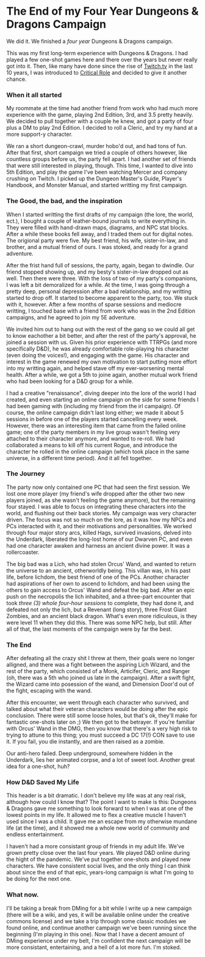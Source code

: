 # The End of my Four Year Dungeons & Dragons Campaign

We did it. We finished a _four year_ Dungeons & Dragons campaign. 

This was my first long-term experience with Dungeons & Dragons. I had played a few one-shot games here and there over the years but never really got into it. Then, like many have done since the rise of [Twitch.tv](https://twitch.tv) in the last 10 years, I was introduced to [Critical Role](https://critrole.com/) and decided to give it another chance. 

### When it all started
My roommate at the time had another friend from work who had much more experience with the game, playing 2nd Edition, 3rd, and 3.5 pretty heavily. We decided to pull together with a couple he knew, and got a party of four plus a DM to play 2nd Edition. I decided to roll a Cleric, and try my hand at a more support-y character. 

We ran a short dungeon-crawl, murder hobo'd out, and had tons of fun. After that first, short campaign we tried a couple of others however, like countless groups before us, the party fell apart. I had another set of friends that were still interested in playing, though. This time, I wanted to dive into 5th Edition, and play the game I've been watching Mercer and company crushing on Twitch. I picked up the Dungeon Master's Guide, Player's Handbook, and Monster Manual, and started writting my first campaign. 

### The Good, the bad, and the inspiration
When I started writting the first drafts of my campaign (the lore, the world, ect.), I bought a couple of leather-bound journals to write everything in. They were filled with hand-drawn maps, diagrams, and NPC stat blocks. After a while these books fell away, and I traded them out for digital notes. The origional party were five. My best friend, his wife, sister-in-law, and brother, and a mutual friend of ours. I was stoked, and ready for a grand adventure.

After the frist hand full of sessions, the party, again, began to dwindle. Our friend stopped showing up, and my besty's sister-in-law dropped out as well. Then there were three. With the loss of two of my party's companions, I was left a bit demoralized for a while. At the time, I was going through a pretty deep, personal depression after a bad relationship, and my writting started to drop off. It started to become apparent to the party, too. We stuck with it, however. After a few months of sparse sessions and mediocre writting, I touched base with a friend from work who was in the 2nd Edition campaigns, and he agreed to join my 5E adventure. 

We invited him out to hang out with the rest of the gang so we could all get to know eachother a bit better, and after the rest of the party's approval, he joined a session with us. Given his prior experience with TTRPGs (and more specifically D&D), he was already comfortable role-playing his character (even doing the voices!), and engaging with the game. His character and interest in the game renewed my own motivation to start putting more effort into my writting again, and helped stave off my ever-worsening mental health. After a while, we got a 5th to joine again, another mutual work friend who had been looking for a D&D group for a while.

I had a creative "renaissance", diving deeper into the lore of the world I had created, and even starting an online campaign on the side for some friends I had been gaming with (including my friend from the irl campaign). Of course, the online campaign didn't last long either; we made it about 5 sessions in before one of the players started cancelling every week. However, there was an interesting item that came from the failed online game; one of the party members in my live group wasn't feeling very attached to their character anymore, and wanted to re-roll. We had collaborated a means to kill off his current Rogue, and introduce the character he rolled in the online campaign (which took place in the same universe, in a different time period). And it all fell together.

### The Journey
The party now only contained one PC that had seen the first session. We lost one more player (my friend's wife dropped after the other two new players joined, as she wasn't feeling the game anymore), but the remaining four stayed. I was able to focus on integrating these characters into the world, and flushing out their back stories. My campaign was very character driven. The focus was not so much on the lore, as it was how my NPCs and PCs interacted with it, and their motivations and personalities. We worked through four major story arcs, killed Hags, survived invasions, delved into the Underdark, liberated the long-lost home of our Dwarven PC, and even had one character awaken and harness an ancient divine power. It was a rollercoaster. 

The big bad was a Lich, who had stolen Orcus' Wand, and wanted to return the universe to an ancient, otherworldly being. This villan was, in his past life, before lichdom, the best friend of one of the PCs. Another character had aspirations of her own to ascend to lichdom, and had been using the others to gain access to Orcus' Wand and defeat the big bad. After an epic push on the necropolis the lich inhabited, and a three-part encounter that took _three (3) whole four-hour sessions_ to complete, they had done it, and defeated not only the lich, but a Revenant (long story), three Frost Giant Zombies, and an ancient black dragon. What's even more ridiculous, is they were level 11 when they did this. There was some NPC help, but still. After all of that, the last moments of the campaign were by far the best. 

### The End
After defeating all the crazy shit I threw at them, their goals were no longer alligned, and there was a fight between the aspiring Lich Wizard, and the rest of the party, which consisted of a Monk, Articifer, Cleric, and Ranger (oh, there was a 5th who joined us late in the campaign). After a swift fight, the Wizard came into posession of the wand, and Dimension Door'd out of the fight, escaping with the wand. 

After this encounter, we went through each character who survived, and talked about what their veteran characters would be doing after the epic conclusion. There were still some loose holes, but that's ok, they'll make for fantastic one-shots later on ;) We then got to the betrayer. If you're familiar with Orcus' Wand in the DMG, then you know that there's a very high risk to trying to attune to this thing; you must succeed a DC 17(!) CON save to use it. If you fail, you die instantly, and are then raised as a zombie.

Our anti-hero failed. Deep underground, somewhere hidden in the Underdark, lies her animated corpse, and a lot of sweet loot. Another great idea for a one-shot, huh? 

### How D&D Saved My Life
This header is a bit dramatic. I don't believe my life was at any real risk, although how could I know that? The point I want to make is this: Dungeons & Dragons gave me something to look forward to when I was at one of the lowest points in my life. It allowed me to flex a creative muscle I haven't used since I was a child. It gave me an escape from my otherwise mundane life (at the time), and it showed me a whole new world of community and endless entertainment. 

I haven't had a more consistant group of friends in my adult life. We've grown pretty close over the last four years. We played D&D online during the hight of the pandemic. We've put together one-shots and played new characters. We have consistent social lives, and the only thing I can think about since the end of that epic, years-long campaign is what I'm going to be doing for the next one.

### What now.
I'll be taking a break from DMing for a bit while I write up a new campaign (there will be a wiki, and yes, it will be available online under the creative commons license) and we take a trip through some classic modules we found online, and continue another campaign we've been running since the beginning (I'm playing in this one). Now that I have a decent amount of DMing experience under my belt, I'm confident the next campaign will be more consistant, entertaining, and a hell of a lot more fun. I'm stoked.
